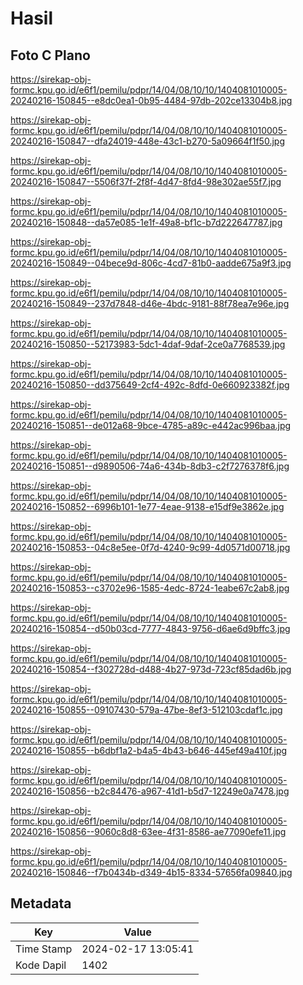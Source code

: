 # Hasil

## Foto C Plano

https://sirekap-obj-formc.kpu.go.id/e6f1/pemilu/pdpr/14/04/08/10/10/1404081010005-20240216-150845--e8dc0ea1-0b95-4484-97db-202ce13304b8.jpg

https://sirekap-obj-formc.kpu.go.id/e6f1/pemilu/pdpr/14/04/08/10/10/1404081010005-20240216-150847--dfa24019-448e-43c1-b270-5a09664f1f50.jpg

https://sirekap-obj-formc.kpu.go.id/e6f1/pemilu/pdpr/14/04/08/10/10/1404081010005-20240216-150847--5506f37f-2f8f-4d47-8fd4-98e302ae55f7.jpg

https://sirekap-obj-formc.kpu.go.id/e6f1/pemilu/pdpr/14/04/08/10/10/1404081010005-20240216-150848--da57e085-1e1f-49a8-bf1c-b7d222647787.jpg

https://sirekap-obj-formc.kpu.go.id/e6f1/pemilu/pdpr/14/04/08/10/10/1404081010005-20240216-150849--04bece9d-806c-4cd7-81b0-aadde675a9f3.jpg

https://sirekap-obj-formc.kpu.go.id/e6f1/pemilu/pdpr/14/04/08/10/10/1404081010005-20240216-150849--237d7848-d46e-4bdc-9181-88f78ea7e96e.jpg

https://sirekap-obj-formc.kpu.go.id/e6f1/pemilu/pdpr/14/04/08/10/10/1404081010005-20240216-150850--52173983-5dc1-4daf-9daf-2ce0a7768539.jpg

https://sirekap-obj-formc.kpu.go.id/e6f1/pemilu/pdpr/14/04/08/10/10/1404081010005-20240216-150850--dd375649-2cf4-492c-8dfd-0e660923382f.jpg

https://sirekap-obj-formc.kpu.go.id/e6f1/pemilu/pdpr/14/04/08/10/10/1404081010005-20240216-150851--de012a68-9bce-4785-a89c-e442ac996baa.jpg

https://sirekap-obj-formc.kpu.go.id/e6f1/pemilu/pdpr/14/04/08/10/10/1404081010005-20240216-150851--d9890506-74a6-434b-8db3-c2f7276378f6.jpg

https://sirekap-obj-formc.kpu.go.id/e6f1/pemilu/pdpr/14/04/08/10/10/1404081010005-20240216-150852--6996b101-1e77-4eae-9138-e15df9e3862e.jpg

https://sirekap-obj-formc.kpu.go.id/e6f1/pemilu/pdpr/14/04/08/10/10/1404081010005-20240216-150853--04c8e5ee-0f7d-4240-9c99-4d0571d00718.jpg

https://sirekap-obj-formc.kpu.go.id/e6f1/pemilu/pdpr/14/04/08/10/10/1404081010005-20240216-150853--c3702e96-1585-4edc-8724-1eabe67c2ab8.jpg

https://sirekap-obj-formc.kpu.go.id/e6f1/pemilu/pdpr/14/04/08/10/10/1404081010005-20240216-150854--d50b03cd-7777-4843-9756-d6ae6d9bffc3.jpg

https://sirekap-obj-formc.kpu.go.id/e6f1/pemilu/pdpr/14/04/08/10/10/1404081010005-20240216-150854--f302728d-d488-4b27-973d-723cf85dad6b.jpg

https://sirekap-obj-formc.kpu.go.id/e6f1/pemilu/pdpr/14/04/08/10/10/1404081010005-20240216-150855--09107430-579a-47be-8ef3-512103cdaf1c.jpg

https://sirekap-obj-formc.kpu.go.id/e6f1/pemilu/pdpr/14/04/08/10/10/1404081010005-20240216-150855--b6dbf1a2-b4a5-4b43-b646-445ef49a410f.jpg

https://sirekap-obj-formc.kpu.go.id/e6f1/pemilu/pdpr/14/04/08/10/10/1404081010005-20240216-150856--b2c84476-a967-41d1-b5d7-12249e0a7478.jpg

https://sirekap-obj-formc.kpu.go.id/e6f1/pemilu/pdpr/14/04/08/10/10/1404081010005-20240216-150856--9060c8d8-63ee-4f31-8586-ae77090efe11.jpg

https://sirekap-obj-formc.kpu.go.id/e6f1/pemilu/pdpr/14/04/08/10/10/1404081010005-20240216-150846--f7b0434b-d349-4b15-8334-57656fa09840.jpg


## Metadata

| Key        | Value               |
| ---------- | ------------------- |
| Time Stamp | 2024-02-17 13:05:41 |
| Kode Dapil | 1402                |



